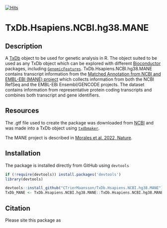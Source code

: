 [![Hits](https://hits.seeyoufarm.com/api/count/incr/badge.svg?url=https%3A%2F%2Fgithub.com%2FCTrierMaansson%2FTxDb.Hsapiens.NCBI.hg38.MANE&count_bg=%2379C83D&title_bg=%23555555&icon=&icon_color=%23E7E7E7&title=Hits&edge_flat=false)](https://hits.seeyoufarm.com)
# TxDb.Hsapiens.NCBI.hg38.MANE
## Description
A [TxDb](https://bioconductor.org/packages/release/bioc/vignettes/GenomicFeatures/inst/doc/GenomicFeatures.html) object to be used for genetic analysis in R. 
The object suited to be used as any TxDb object which can be explored with different [Bioconductor](https://bioconductor.org/) packages, including [`GenomicFeatures`](https://bioconductor.org/packages/release/bioc/html/GenomicFeatures.html).
TxDb.Hsapiens.NCBI.hg38.MANE contains transcript information from the [Matched Annotation from NCBI and EMBL-EBI (MANE) project](https://www.ncbi.nlm.nih.gov/refseq/MANE/) which collects information from both the NCBI RefSeq and the EMBL-EBi Ensembl/GENCODE projects. The dataset contains information from representative protein coding transcripts and combines both transcript and gene identifiers. 

## Resources
The .gtf file used to create the package was downloaded from [NCBI](https://ftp.ncbi.nlm.nih.gov/refseq/MANE/MANE_human/release_1.3/) and was made into a TxDb object using [`txdbmaker`](https://www.bioconductor.org/packages/release/bioc/html/txdbmaker.html). 

The MANE project is described in [Morales et al. 2022, Nature](https://www.nature.com/articles/s41586-022-04558-8).

## Installation
The package is installed directly from GitHub using `devtools`
```R
if (!require(devtools)) install.packages('devtools')
library(devtools)

devtools::install_github("CTrierMaansson/TxDb.Hsapiens.NCBI.hg38.MANE")
TxDb_MANE <- TxDb.Hsapiens.NCBI.hg38.MANE::TxDb.Hsapiens.NCBI.hg38.MANE

```
## Citation
Please site this package as

